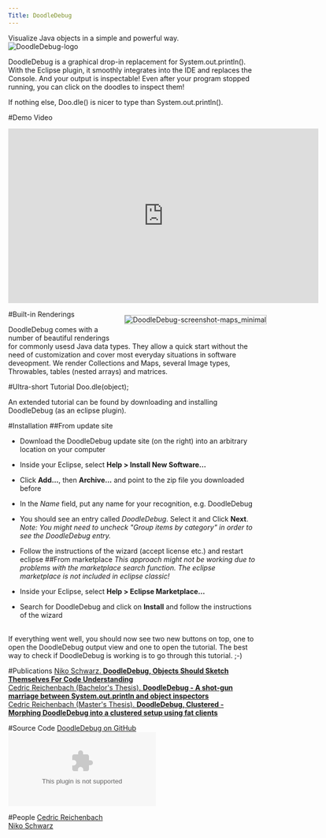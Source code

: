 ```yaml
---
Title: DoodleDebug
---
```


Visualize Java objects in a simple and powerful way.<br>
![DoodleDebug-logo](%assets_url%/files/ec/udkh75goo2569poq43luwd2ksqwy7t/DoodleDebug-logo_small.png)

DoodleDebug is a graphical drop-in replacement for System.out.println(). With the Eclipse plugin, it smoothly integrates into the IDE and replaces the Console. And your output is inspectable! Even after your program stopped running, you can click on the doodles to inspect them!

If nothing else,  Doo.dle() is nicer to type than System.out.println().
<br style="clear:both">

#Demo Video
<iframe src="http://player.vimeo.com/video/61086541?byline=0&amp;color=c9ff23" width="630" height="354" frameborder="0" webkitAllowFullScreen mozallowfullscreen allowFullScreen></iframe>

#Built-in Renderings
<style type="text/css">.screenshot-wrapper > img {border: 1px solid #bbb;}</style>
<span class="screenshot-wrapper" style="float:right; margin: -1.5em -1.5em 1.5em 1.5em;">![DoodleDebug-screenshot-maps_minimal](%assets_url%/files/8b/r9nuc231inrptrulks1ra19o6zox2j/output_maps-lists_small.png)</span>
DoodleDebug comes with a number of beautiful renderings for commonly usesd Java data types. They allow a quick start without the need of customization and cover most everyday situations in software deveopment. We render Collections and Maps, several Image types, Throwables, tables (nested arrays) and matrices. 

#Ultra-short Tutorial
 Doo.dle(object);

An extended tutorial can be found by downloading and installing DoodleDebug (as an eclipse plugin).

#Installation
##From update site

- Download the DoodleDebug update site (on the right) into an arbitrary location on your computer
- Inside your Eclipse, select **Help > Install New Software...**
- Click **Add...**, then **Archive...** and point to the zip file you downloaded before
- In the *Name* field, put any name for your recognition, e.g. DoodleDebug
- You should see an entry called *DoodleDebug*. Select it and Click **Next**. *Note: You might need to uncheck "Group items by category" in order to see the DoodleDebug entry.*
- Follow the instructions of the wizard (accept license etc.) and restart eclipse
##From marketplace
*This approach might not be working due to problems with the marketplace search function.*
*The eclipse marketplace is not included in eclipse classic!*<br>

- Inside your Eclipse, select **Help > Eclipse Marketplace...**
- Search for DoodleDebug and click on **Install** and follow the instructions of the wizard
<br>
If everything went well, you should now see two new buttons on top, one to open the DoodleDebug output view and one to open the tutorial. The best way to check if DoodleDebug is working is to go through this tutorial. <span style="white-space: nowrap;">;-)</span>

#Publications
[Niko Schwarz. **DoodleDebug, Objects Should Sketch Themselves For Code Understanding**](%assets_url%/archive/papers/Schw11bDoodleDebug.pdf)<br>
[Cedric Reichenbach (Bachelor's Thesis). **DoodleDebug - A shot-gun marriage between System.out.println and object inspectors**](%assets_url%/archive/projects/Reic13a.pdf)<br>
[Cedric Reichenbach (Master's Thesis). **DoodleDebug, Clustered - Morphing DoodleDebug into a clustered setup using fat clients**](%assets_url%/archive/masters/Reic15a.pdf)

#Source Code
[DoodleDebug on GitHub](https://github.com/CedricReichenbach/DoodleDebug)<br>
![DoodleDebug source (version 1.0.1, zip)](%assets_url%/files/76/oblj27t6fvkr1wxr0uismt8zrk810t/DoodleDebug-1.0.1_sources.zip)

#People
[Cedric Reichenbach](%base_url%/wiki/alumni/CedricReichenbach)<br>
[Niko Schwarz](%base_url%/staff/Schwarz)
